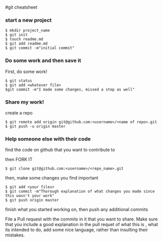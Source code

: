 #git cheatsheet

### start a new project 

```shell
$ mkdir project_name
$ git init
$ touch readme.md
$ git add readme.md
$ git commit -m"initial commit"
```

### Do some work and then save it

First, do some work!

```shell
$ git status
$ git add <whatever file>
$git commit -m"I made some changes, missed a step as well"
```


### Share my work!

create a repo

```shell
$ git remote add origin git@github.com:<username>/<name of repo>.git
$ git push -u origin master
```


### Help someone else with their code

find the code on github that you want to contribute to

then FORK IT

```shell
$ git clone git@github.com:<username>/<repo_name>.git
```

then, make some changes you find important

```shell
$ git add <your files>
$ git commit -m"Thorough explanation of what changes you made since this wasn't your work" 
$ git push origin master
```
finish what you started working on, then push any additional commits

File a Pull request with the commits in it that you want to share. Make sure that you include a good explanation in the pull requet of what this is , what its intended to do, add some nice language, rather than insulting their mistakes.




